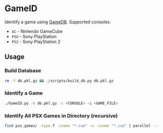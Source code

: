 # GameID
Identify a game using [GameDB](https://github.com/niemasd/GameDB). Supported consoles:

* `GC` - Nintendo GameCube
* `PSX` - Sony PlayStation
* `PS2` - Sony PlayStation 2

## Usage

### Build Database

```bash
rm -f db.pkl.gz && ./scripts/build_db.py db.pkl.gz
```

### Identify a Game

```bash
./GameID.py -d db.pkl.gz -c <CONSOLE> -i <GAME_FILE>
```

### Identify All PSX Games in Directory (recursive)

```bash
find psx_games/ -type f -iname "*.cue" -o -iname "*.iso" | parallel --jobs 8 ./GameID.py -d db.pkl.gz -c PSX -i "{}" ">" "{}.meta.txt"
```
